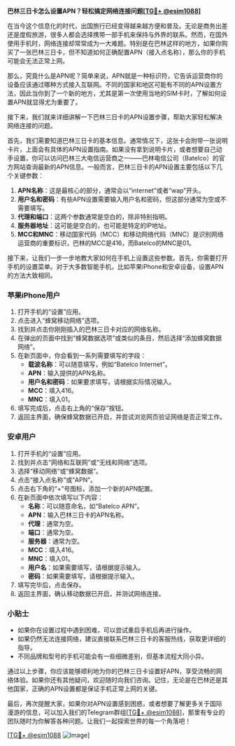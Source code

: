 **巴林三日卡怎么设置APN？轻松搞定网络连接问题[[TG💪+ @esim1088](https://t.me/s/esim1088)]**

在当今这个信息化的时代，出国旅行已经变得越来越方便和普及。无论是商务出差还是度假旅游，很多人都会选择携带一部手机来保持与外界的联系。然而，在国外使用手机时，网络连接却常常成为一大难题。特别是在巴林这样的地方，如果你购买了一张巴林三日卡，但不知道如何正确配置APN（接入点名称），那么你的手机可能会无法正常上网。

那么，究竟什么是APN呢？简单来说，APN就是一种标识符，它告诉运营商你的设备应该通过哪种方式接入互联网。不同的国家和地区可能有不同的APN设置方法，因此当你到了一个新的地方，尤其是第一次使用当地的SIM卡时，了解如何设置APN就显得尤为重要了。

接下来，我们就来详细讲解一下巴林三日卡的APN设置步骤，帮助大家轻松解决网络连接的问题。

首先，我们需要知道巴林三日卡的基本信息。通常情况下，这张卡会附带一张说明卡片，上面会有具体的APN设置指南。如果没有拿到说明卡片，或者想要自己动手设置，你可以访问巴林三大电信运营商之一——巴林电信公司（Batelco）的官方网站查询最新的APN信息。一般而言，巴林三日卡的APN设置主要包括以下几个关键参数：

1. **APN名称**：这是最核心的部分，通常会以“internet”或者“wap”开头。
2. **用户名和密码**：有些APN设置需要输入用户名和密码，但这部分通常为空或不需要填写。
3. **代理和端口**：这两个参数通常是空白的，除非特别指明。
4. **服务器地址**：这可能是空白的，也可能是特定的IP地址。
5. **MCC和MNC**：移动国家代码（MCC）和移动网络代码（MNC）是识别网络运营商的重要标识，巴林的MCC是416，而Batelco的MNC是01。

接下来，让我们一步一步地教大家如何在手机上设置这些参数。首先，你需要打开手机的设置菜单。对于大多数智能手机，比如苹果iPhone和安卓设备，设置APN的方法大致相同。

### 苹果iPhone用户

1. 打开手机的“设置”应用。
2. 点击进入“蜂窝移动网络”选项。
3. 找到并点击你刚刚插入的巴林三日卡对应的网络名称。
4. 在弹出的页面中找到“蜂窝数据选项”或类似的条目，然后选择“添加蜂窝数据网络”。
5. 在新页面中，你会看到一系列需要填写的字段：
   - **载波名称**：可以随意填写，例如“Batelco Internet”。
   - **APN**：输入提供的APN名称。
   - **用户名和密码**：如果要求填写，请根据实际情况输入。
   - **MCC**：填入416。
   - **MNC**：填入01。
6. 填写完成后，点击右上角的“保存”按钮。
7. 返回主界面，确保蜂窝数据已开启，并尝试浏览网页验证网络是否正常工作。

### 安卓用户

1. 打开手机的“设置”应用。
2. 找到并点击“网络和互联网”或“无线和网络”选项。
3. 选择“移动网络”或“蜂窝数据”。
4. 点击“接入点名称”或“APN”。
5. 点击右下角的“+”号图标，添加一个新的APN配置。
6. 在新页面中依次填写以下内容：
   - **名称**：可以随意命名，如“Batelco APN”。
   - **APN**：输入巴林三日卡的APN名称。
   - **代理**：通常为空。
   - **端口**：通常为空。
   - **服务器**：通常为空。
   - **MCC**：填入416。
   - **MNC**：填入01。
   - **用户名**：如果需要填写，请根据提示输入。
   - **密码**：如果需要填写，请根据提示输入。
7. 填写完毕后，点击保存。
8. 返回主界面，确认移动数据已开启，并测试网络连接。

### 小贴士

- 如果你在设置过程中遇到困难，可以尝试重启手机后再进行操作。
- 如果仍然无法连接网络，建议直接联系巴林三日卡的客服热线，获取更详细的指导。
- 不同品牌和型号的手机可能会有一些细微差别，但基本流程大同小异。

通过以上步骤，你应该能够顺利地为你的巴林三日卡设置好APN，享受流畅的网络体验。如果你还有其他疑问，欢迎随时向我们咨询。记住，无论是在巴林还是其他国家，正确的APN设置都是保证手机正常上网的关键。

最后，再次提醒大家，如果你对APN设置感到困惑，或者想要了解更多关于国际漫游的信息，可以加入我们的Telegram群组[[TG💪+ @esim1088](https://t.me/s/esim1088)]，那里有专业的团队随时为你解答各种问题。让我们一起探索世界的每一个角落吧！

[[TG💪+ @esim1088](https://t.me/s/esim1088) ![Image](https://i.postimg.cc/4NQfJmqS/Snipaste-2025-05-13-00-14-12.png)]
